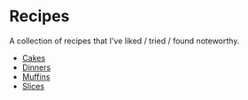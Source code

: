 # Recipes

A collection of recipes that I've liked / tried / found noteworthy.

- [Cakes](cakes/README.md)
- [Dinners](dinners/README.md)
- [Muffins](muffins/README.md)
- [Slices](slices/README.md)
